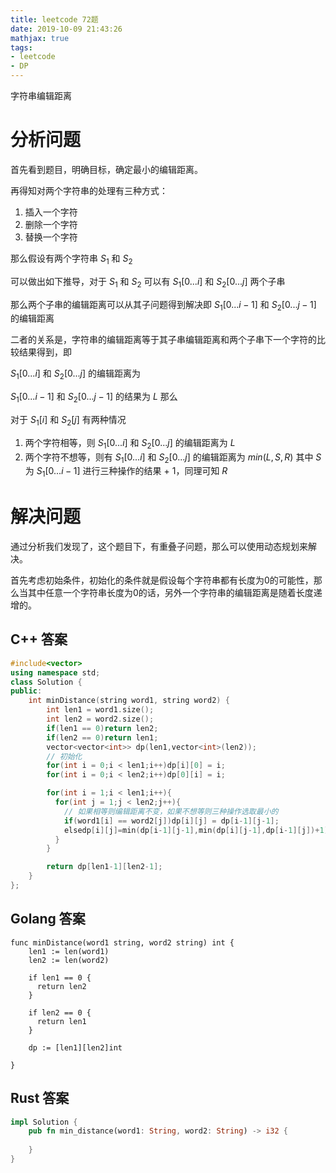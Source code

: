 ```yaml
---
title: leetcode 72题
date: 2019-10-09 21:43:26
mathjax: true
tags:
- leetcode
- DP
---
```


字符串编辑距离

<!--more-->

# 分析问题

首先看到题目，明确目标，确定最小的编辑距离。

再得知对两个字符串的处理有三种方式：

1. 插入一个字符
2. 删除一个字符
3. 替换一个字符

那么假设有两个字符串 $S_1$ 和 $S_2$ 

可以做出如下推导，对于 $S_1$ 和 $S_2$ 可以有 $S_1 \left[ 0 ... i \right]$ 和 $S_2 \left[ 0 ... j \right]$ 两个子串

那么两个子串的编辑距离可以从其子问题得到解决即 $S_1 \left[ 0 ... i-1 \right]$ 和 $S_2 \left[ 0 ... j-1 \right]$ 的编辑距离

二者的关系是，字符串的编辑距离等于其子串编辑距离和两个子串下一个字符的比较结果得到，即

$S_1 \left[ 0 ... i \right]$ 和 $S_2 \left[ 0 ... j \right]$ 的编辑距离为

$S_1 \left[ 0 ... i-1 \right]$ 和 $S_2 \left[ 0 ... j-1 \right]$ 的结果为 $L$ 那么

对于 $S_1 \left[ i \right]$ 和 $S_2 \left[ j \right]$ 有两种情况 

1. 两个字符相等，则 $S_1 \left[ 0 ... i \right]$ 和 $S_2 \left[ 0 ... j \right]$ 的编辑距离为 $L$
2. 两个字符不想等，则有 $S_1 \left[ 0 ... i \right]$ 和 $S_2 \left[ 0 ... j \right]$ 的编辑距离为 $min \left( L ,S , R \right)$ 其中 $S$ 为 $S_1 \left[ 0 ... i-1 \right]$ 进行三种操作的结果 + 1，同理可知 $R$


# 解决问题

通过分析我们发现了，这个题目下，有重叠子问题，那么可以使用动态规划来解决。

首先考虑初始条件，初始化的条件就是假设每个字符串都有长度为0的可能性，那么当其中任意一个字符串长度为0的话，另外一个字符串的编辑距离是随着长度递增的。

## C++ 答案

```cpp
#include<vector>
using namespace std;
class Solution {
public:
    int minDistance(string word1, string word2) {
        int len1 = word1.size();
        int len2 = word2.size();
        if(len1 == 0)return len2;
        if(len2 == 0)return len1;
        vector<vector<int>> dp(len1,vector<int>(len2));
        // 初始化
        for(int i = 0;i < len1;i++)dp[i][0] = i;
        for(int i = 0;i < len2;i++)dp[0][i] = i;

        for(int i = 1;i < len1;i++){
          for(int j = 1;j < len2;j++){
            // 如果相等则编辑距离不变，如果不想等则三种操作选取最小的
            if(word1[i] == word2[j])dp[i][j] = dp[i-1][j-1];
            elsedp[i][j]=min(dp[i-1][j-1],min(dp[i][j-1],dp[i-1][j])+1);
          }
        }

        return dp[len1-1][len2-1];
    }
};
```

## Golang 答案

```golang
func minDistance(word1 string, word2 string) int {
    len1 := len(word1)
    len2 := len(word2)

    if len1 == 0 {
      return len2
    }

    if len2 == 0 {
      return len1
    }

    dp := [len1][len2]int

}
```

## Rust 答案

```rust
impl Solution {
    pub fn min_distance(word1: String, word2: String) -> i32 {
        
    }
}
```